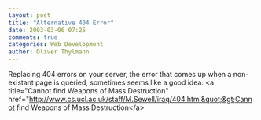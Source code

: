 ```yaml
---
layout: post
title: "Alternative 404 Error"
date: 2003-03-06 07:25
comments: true
categories: Web Development
author: Oliver Thylmann
---
```



Replacing 404 errors on your server, the error that comes up when a non-existant page is queried, sometimes seems like a good idea: &lt;a title=&quot;Cannot find Weapons of Mass Destruction&quot; href=&quot;http://www.cs.ucl.ac.uk/staff/M.Sewell/iraq/404.html&quot;&gt;Cannot find Weapons of Mass Destruction&lt;/a&gt;


